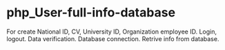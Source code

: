 # php_User-full-info-database
For create National ID, CV, University ID, Organization employee ID. 
Login, logout.
Data verification.
Database connection. 
Retrive info from database.
